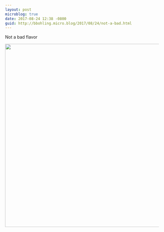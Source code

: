 ```yaml
---
layout: post
microblog: true
date: 2017-08-24 12:38 -0800
guid: http://bbohling.micro.blog/2017/08/24/not-a-bad.html
---
```

Not a bad flavor

<img src="http://bbohling.micro.blog/uploads/2017/266a193e10.jpg" width="600" height="600" />
